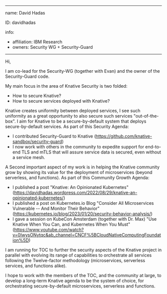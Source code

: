 -------------------------------------------------------------
name: David Hadas

ID: davidhadas

info:
  - affiliation: IBM Research
  - owners: Security WG + Security-Guard
-------------------------------------------------------------

Hi, 

I am co-lead for the Security-WG (together with Evan) and the owner of the Security-Guard code.

My main focus in the area of Knative Security is two folded:
 - How to secure Knative?
 - How to secure services deployed with Knative?

Knative creates uniformity between deployed services, I see such uniformity as a great opportunity to also secure such services "out-of-the-box".
I aim for Knative to be a secure-by-default system that deploys secure-by-default services. As part of this Security Agenda:
- I contributed Security-Guard to Knative (https://github.com/knative-sandbox/security-guard)
- I now work with others in the community to expedite support for end-to-end TLS and mTLS that will assure service data is secured, even without a service mesh.

A Second important aspect of my work is in helping the Knative community grow by showing its value for the deployment of microservices (beyond serverless, and functions).
As part of this Community Growth Agenda:
 - I published a post "Knative: An Opinionated Kubernetes" (https://davidhadas.wordpress.com/2022/08/29/knative-an-opinionated-kubernetes/) 
 - I published a post on Kubernetes.io Blog "Consider All Microservices Vulnerable -- And Monitor Their Behavior" (https://kubernetes.io/blog/2023/01/20/security-behavior-analysis/)
 - I gave a session on KubeCon Amsterdam (together with Dr. Max) "Use Knative When You Can, and Kubernetes When You Must" (https://www.youtube.com/watch?v=0IwysONytqc&ab_channel=CNCF%5BCloudNativeComputingFoundation%5D)

I am running for TOC to further the security aspects of the Knative project in parallel with evolving its range of capabilities to orchestrate all services following the Twelve-factor methodology (microservices, serverless services, and functions alike).

I hope to work with the members of the TOC, and the community at large, to develop a long-term Knative agenda to be the system of choice, for orchestrating secure-by-default microservices, serverless and functions.

